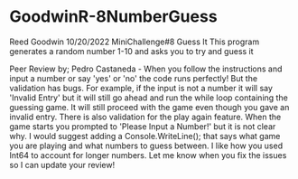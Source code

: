 # GoodwinR-8NumberGuess
Reed Goodwin
10/20/2022
MiniChallenge#8 Guess It
This program generates a random number 1-10 and asks you to try and guess it

Peer Review by; Pedro Castaneda - When you follow the instructions and input a number or say 'yes' or 'no' the code runs perfectly! But the validation has bugs. For example, if the input is not a number it will say 'Invalid Entry' but it will still go ahead and run the while loop containing the guessing game. It will still proceed with the game even though you gave an invalid entry. There is also validation for the play again feature. When the game starts you prompted to 'Please Input a Number!' but it is not clear why. I would suggest adding a Console.WriteLine(); that says what game you are playing and what numbers to guess between. I like how you used Int64 to account for longer numbers. Let me know when you fix the issues so I can update your review!
